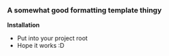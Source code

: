 
### A somewhat good formatting template thingy

**Installation**
- Put into your project root
- Hope it works :D
